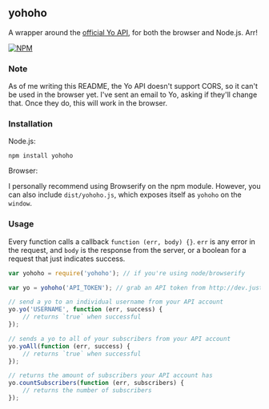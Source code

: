 ## yohoho

A wrapper around the [official Yo API](http://dev.justyo.co/yo/docs.html), for both the browser and Node.js. Arr!

[![NPM](https://nodei.co/npm/yohoho.png?compact=true)](https://nodei.co/npm/yohoho/)

### Note

As of me writing this README, the Yo API doesn't support CORS, so it can't be used in the browser yet. I've sent an email to Yo, asking if they'll change that. Once they do, this will work in the browser.

### Installation

Node.js:

```
npm install yohoho
```

Browser:

I personally recommend using Browserify on the npm module. However, you can also include `dist/yohoho.js`, which exposes itself as `yohoho` on the `window`.

### Usage

Every function calls a callback `function (err, body) {}`. `err` is any error in the request, and `body` is the response from the server, or a boolean for a request that just indicates success.

```js
var yohoho = require('yohoho'); // if you're using node/browserify

var yo = yohoho('API_TOKEN'); // grab an API token from http://dev.justyo.co/, if you don't have one

// send a yo to an individual username from your API account
yo.yo('USERNAME', function (err, success) {
    // returns `true` when successful
});

// sends a yo to all of your subscribers from your API account
yo.yoAll(function (err, success) {
    // returns `true` when successful
});

// returns the amount of subscribers your API account has
yo.countSubscribers(function (err, subscribers) {
    // returns the number of subscribers
});
```
